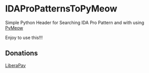 # IDAProPatternsToPyMeow
Simple Python Header for Searching IDA Pro Pattern and with using [PyMeow](https://github.com/qb-0/pyMeow)

Enjoy to use this!!!

## Donations

[LiberaPay](https://liberapay.com/RikkoMatsumatoOfficial/donate)
